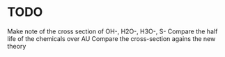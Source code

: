 # TODO
Make note of the cross section of OH-, H2O-, H3O-, S-
Compare the half life of the chemicals over AU
Compare the cross-section agains the new theory